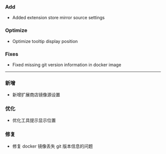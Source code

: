 ### Add

- Added extension store mirror source settings

### Optimize

- Optimize tooltip display position

### Fixes

- Fixed missing git version information in docker image

---

### 新增

- 新增扩展商店镜像源设置

### 优化

- 优化工具提示显示位置

### 修复

- 修复 docker 镜像丢失 git 版本信息的问题
